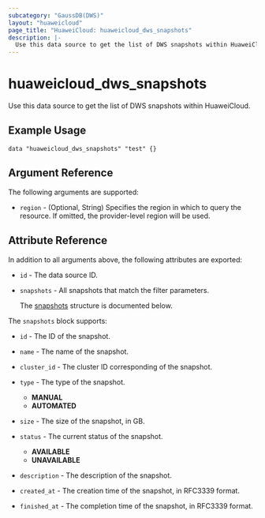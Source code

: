```yaml
---
subcategory: "GaussDB(DWS)"
layout: "huaweicloud"
page_title: "HuaweiCloud: huaweicloud_dws_snapshots"
description: |-
  Use this data source to get the list of DWS snapshots within HuaweiCloud.
---
```


# huaweicloud_dws_snapshots

Use this data source to get the list of DWS snapshots within HuaweiCloud.

## Example Usage

```hcl
data "huaweicloud_dws_snapshots" "test" {}
```

## Argument Reference

The following arguments are supported:

* `region` - (Optional, String) Specifies the region in which to query the resource.
  If omitted, the provider-level region will be used.

## Attribute Reference

In addition to all arguments above, the following attributes are exported:

* `id` - The data source ID.

* `snapshots` - All snapshots that match the filter parameters.

  The [snapshots](#snapshots_struct) structure is documented below.

<a name="snapshots_struct"></a>
The `snapshots` block supports:

* `id` - The ID of the snapshot.

* `name` - The name of the snapshot.

* `cluster_id` - The cluster ID corresponding of the snapshot.

* `type` - The type of the snapshot.
  + **MANUAL**
  + **AUTOMATED**

* `size` - The size of the snapshot, in GB.

* `status` - The current status of the snapshot.
  + **AVAILABLE**
  + **UNAVAILABLE**

* `description` - The description of the snapshot.

* `created_at` - The creation time of the snapshot, in RFC3339 format.

* `finished_at` - The completion time of the snapshot, in RFC3339 format.
